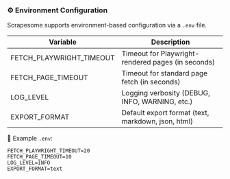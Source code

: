 ### ⚙️ Environment Configuration

Scrapesome supports environment-based configuration via a `.env` file.

| Variable                 | Description                                          |
|--------------------------|------------------------------------------------------|
| FETCH_PLAYWRIGHT_TIMEOUT | Timeout for Playwright-rendered pages (in seconds)  |
| FETCH_PAGE_TIMEOUT       | Timeout for standard page fetch (in seconds)        |
| LOG_LEVEL                | Logging verbosity (DEBUG, INFO, WARNING, etc.)      |
| EXPORT_FORMAT            | Default export format (text, markdown, json, html)  |

📁 Example `.env`:
```env
FETCH_PLAYWRIGHT_TIMEOUT=20
FETCH_PAGE_TIMEOUT=10
LOG_LEVEL=INFO
EXPORT_FORMAT=text
```
